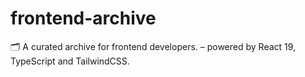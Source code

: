 # frontend-archive
🗂 A curated archive for frontend developers. – powered by React 19, TypeScript and TailwindCSS.
